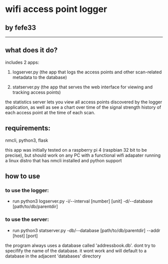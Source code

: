 <h1>wifi access point logger</h1>
<h2>by fefe33</h2>
<hr>
<h2>what does it do?</h2>
<p>includes 2 apps:</p>
<ol>
  <li><p>logserver.py (the app that logs the access points and other scan-related metadata to the database)</p></li>
  <li><p>statserver.py (the app that serves the web interface for viewing and tracking access points)</p></li>
</ol>
<p>the statistics server lets you view all access points discovered by the logger application, as well as see a chart over time of the signal strength history of each access point at the time of each scan.</p>

<h2>requirements:</h2>
<p>nmcli, python3, flask</p>
<p>this app was initially tested on a raspberry pi 4 (raspbian 32 bit to be precise), but should work on any PC with a functional wifi adapater running a linux distro that has nmcli installed and python support</p>
<h2>how to use</h2>
<h3>to use the logger:</h3>
<ul>
  <li><p>run python3 logserver.py -i/--interval [number] [unit] -d/--database [path/to/db/parentdir] </p></li>
</ul>
<h3>to use the server:</h3>
<ul>
  <li><p>run python3 statserver.py -db/--database [path/to/db/parentdir] --addr [host] [port] </p></li>
</ul>
<p>the program always uses a database called 'addressbook.db'. dont try to specifify the name of the database. it wont work and will default to a database in the adjacent 'databases' directory</p>
